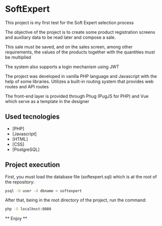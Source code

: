# SoftExpert

This project is my first test for the Soft Expert selection process

The objective of the project is to create some product registration screens and auxiliary data to be read later and compose a sale.

This sale must be saved, and on the sales screen, among other requirements, the values ​​of the products together with the quantities must be multiplied

The system also supports a login mechanism using JWT

The project was developed in vanilla PHP language and Javascript with the help of some libraries. Utilizes a built-in routing system that provides web routes and API routes

The front-end layer is provided through Phug (PugJS for PHP) and Vue which serve as a template in the designer

## Used tecnologies

- [PHP]
- [Javascript]
- [HTML]
- [CSS]
- [PostgreSQL]

## Project execution

First, you must load the database file (softexpert.sql) which is at the root of the repository:

```sh
psql -U user -d dbname < softexpert
```

After that, being in the root directory of the project, run the command:

```sh
php -S localhost:8080
```

** Enjoy **

